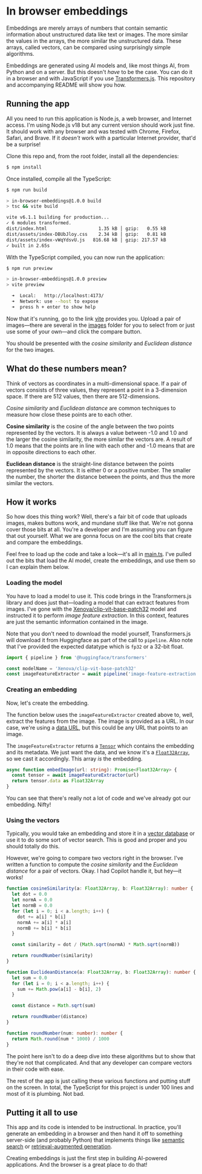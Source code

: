 # In browser embeddings

Embeddings are merely arrays of numbers that contain semantic information about unstructured data like text or images. The more similar the values in the arrays, the more similar the unstructured data. These arrays, called vectors, can be compared using surprisingly simple algorithms.

Embeddings are generated using AI models and, like most things AI, from Python and on a server. But this doesn't _have_ to be the case. You can do it in a browser and with JavaScript if you use [Transformers.js](https://huggingface.co/docs/transformers.js/index). This repository and accompanying README will show you how.

## Running the app

All you need to run this application is Node.js, a web browser, and Internet access. I'm using Node.js v18 but any current version should work just fine. It should work with any browser and was tested with Chrome, Firefox, Safari, and Brave. If it _doesn't_ work with a particular Internet provider, that'd be a surprise!

Clone this repo and, from the root folder, install all the dependencies:

```bash
$ npm install
```

Once installed, compile all the TypeScript:

```bash
$ npm run build

> in-browser-embeddings@1.0.0 build
> tsc && vite build

vite v6.1.1 building for production...
✓ 6 modules transformed.
dist/index.html                   1.35 kB │ gzip:   0.55 kB
dist/assets/index-DBUbJloy.css    2.34 kB │ gzip:   0.81 kB
dist/assets/index-vWqYdsvU.js   816.68 kB │ gzip: 217.57 kB
✓ built in 2.65s
```

With the TypeScript compiled, you can now run the application:

```bash
$ npm run preview

> in-browser-embeddings@1.0.0 preview
> vite preview

  ➜  Local:   http://localhost:4173/
  ➜  Network: use --host to expose
  ➜  press h + enter to show help
```

Now that it's running, go to the link [vite](https://vite.dev/) provides you. Upload a pair of images—there are several in the [images](/images) folder for you to select from or just use some of your own—and click the compare button.

You should be presented with the _cosine similarity_ and _Euclidean distance_ for the two images.

## What do these numbers mean?

Think of vectors as coordinates in a multi-dimensional space. If a pair of vectors consists of three values, they represent a point in a 3-dimension space. If there are 512 values, then there are 512-dimensions.

_Cosine similarity_ and _Euclidean distance_ are common techniques to measure how close these points are to each other.

**Cosine similarity** is the cosine of the angle between the two points represented by the vectors. It is always a value between -1.0 and 1.0 and the larger the cosine similarity, the more similar the vectors are. A result of 1.0 means that the points are in line with each other and -1.0 means that are in opposite directions to each other.

**Euclidean distance** is the straight-line distance between the points represented by the vectors. It is either 0 or a positive number. The smaller the number, the shorter the distance between the points, and thus the more similar the vectors.

## How it works

So how does this thing work? Well, there's a fair bit of code that uploads images, makes buttons work, and mundane stuff like that. We're not gonna cover those bits at all. You're a developer and I'm assuming you can figure that out yourself. What we are gonna focus on are the cool bits that create and compare the embeddings.

Feel free to load up the code and take a look—it's all in [main.ts](/src/main.ts). I've pulled out the bits that load the AI model, create the embeddings, and use them so I can explain them below.

### Loading the model

You have to load a model to use it. This code brings in the Transformers.js library and does just that—loading a model that can extract features from images. I've gone with the [Xenova/clip-vit-base-patch32](https://huggingface.co/Xenova/clip-vit-base-patch32) model and instructed it to perform _image feature extraction_. In this context, features are just the semantic information contained in the image.

Note that you don't need to download the model yourself, Transformers.js will download it from Huggingface as part of the call to `pipeline`. Also note that I've provided the expected datatype which is `fp32` or a 32-bit float.

```typescript
import { pipeline } from '@huggingface/transformers'

const modelName = 'Xenova/clip-vit-base-patch32'
const imageFeatureExtractor = await pipeline('image-feature-extraction', modelName, { dtype: 'fp32' })
```

### Creating an embedding

Now, let's create the embedding.

The function below uses the `imageFeatureExtractor` created above to, well, extract the features from the image. The image is provided as a URL. In our case, we're using a [data URL](https://developer.mozilla.org/en-US/docs/Web/URI/Reference/Schemes/data), but this could be any URL that points to an image.

The `imageFeatureExtractor` returns a [`Tensor`](https://huggingface.co/docs/transformers.js/api/utils/tensor) which contains the embedding and its metadata. We just want the data, and we know it's a [`Float32Array`](https://developer.mozilla.org/en-US/docs/Web/JavaScript/Reference/Global_Objects/Float32Array), so we cast it accordingly. This array _is_ the embedding.

```typescript
async function embedImage(url: string): Promise<Float32Array> {
  const tensor = await imageFeatureExtractor(url)
  return tensor.data as Float32Array
}
```

You can see that there's really not a lot of code and we've already got our embedding. Nifty!

### Using the vectors

Typically, you would take an embedding and store it in a [vector database](https://redis.io/redis-for-ai/) or use it to do some sort of vector search. This is good and proper and you should totally do this.

However, we're going to compare two vectors right in the browser. I've written a function to compute the _cosine similarity_ and the _Euclidean distance_ for a pair of vectors. Okay. I had Copilot handle it, but hey—it works!

```typescript
function cosineSimilarity(a: Float32Array, b: Float32Array): number {
  let dot = 0.0
  let normA = 0.0
  let normB = 0.0
  for (let i = 0; i < a.length; i++) {
    dot += a[i] * b[i]
    normA += a[i] * a[i]
    normB += b[i] * b[i]
  }

  const similarity = dot / (Math.sqrt(normA) * Math.sqrt(normB))

  return roundNumber(similarity)
}

function EuclideanDistance(a: Float32Array, b: Float32Array): number {
  let sum = 0.0
  for (let i = 0; i < a.length; i++) {
    sum += Math.pow(a[i] - b[i], 2)
  }

  const distance = Math.sqrt(sum)

  return roundNumber(distance)
}

function roundNumber(num: number): number {
  return Math.round(num * 1000) / 1000
}
```

The point here isn't to do a deep dive into these algorithms but to show that they're not that complicated. And that any developer can compare vectors in their code with ease.

The rest of the app is just calling these various functions and putting stuff on the screen. In total, the TypeScript for this project is under 100 lines and most of it is plumbing. Not bad.

## Putting it all to use

This app and its code is intended to be instructional. In practice, you'll generate an embedding in a browser and then hand it off to something server-side (and probably Python) that implements things like [semantic search](https://redis.io/docs/latest/develop/get-started/vector-database/) or [retrieval-augmented generation](https://redis.io/docs/latest/develop/get-started/rag/).

Creating embeddings is just the first step in building AI-powered applications. And the browser is a great place to do that!
